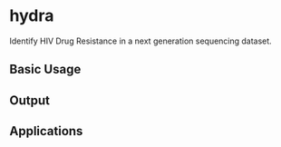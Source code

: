 # hydra

Identify HIV Drug Resistance in a next generation sequencing dataset.

## Basic Usage



## Output



## Applications




